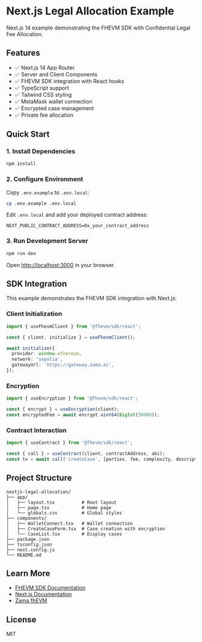 # Next.js Legal Allocation Example

Next.js 14 example demonstrating the FHEVM SDK with Confidential Legal Fee Allocation.

## Features

- ✅ Next.js 14 App Router
- ✅ Server and Client Components
- ✅ FHEVM SDK integration with React hooks
- ✅ TypeScript support
- ✅ Tailwind CSS styling
- ✅ MetaMask wallet connection
- ✅ Encrypted case management
- ✅ Private fee allocation

## Quick Start

### 1. Install Dependencies

```bash
npm install
```

### 2. Configure Environment

Copy `.env.example` to `.env.local`:

```bash
cp .env.example .env.local
```

Edit `.env.local` and add your deployed contract address:

```
NEXT_PUBLIC_CONTRACT_ADDRESS=0x_your_contract_address
```

### 3. Run Development Server

```bash
npm run dev
```

Open [http://localhost:3000](http://localhost:3000) in your browser.

## SDK Integration

This example demonstrates the FHEVM SDK integration with Next.js:

### Client Initialization

```typescript
import { useFhevmClient } from '@fhevm/sdk/react';

const { client, initialize } = useFhevmClient();

await initialize({
  provider: window.ethereum,
  network: 'sepolia',
  gatewayUrl: 'https://gateway.zama.ai',
});
```

### Encryption

```typescript
import { useEncryption } from '@fhevm/sdk/react';

const { encrypt } = useEncryption(client);
const encryptedFee = await encrypt.uint64(BigInt(50000));
```

### Contract Interaction

```typescript
import { useContract } from '@fhevm/sdk/react';

const { call } = useContract(client, contractAddress, abi);
const tx = await call('createCase', [parties, fee, complexity, description]);
```

## Project Structure

```
nextjs-legal-allocation/
├── app/
│   ├── layout.tsx          # Root layout
│   ├── page.tsx            # Home page
│   └── globals.css         # Global styles
├── components/
│   ├── WalletConnect.tsx   # Wallet connection
│   ├── CreateCaseForm.tsx  # Case creation with encryption
│   └── CaseList.tsx        # Display cases
├── package.json
├── tsconfig.json
├── next.config.js
└── README.md
```

## Learn More

- [FHEVM SDK Documentation](../../README.md)
- [Next.js Documentation](https://nextjs.org/docs)
- [Zama fhEVM](https://docs.zama.ai/fhevm)

## License

MIT
